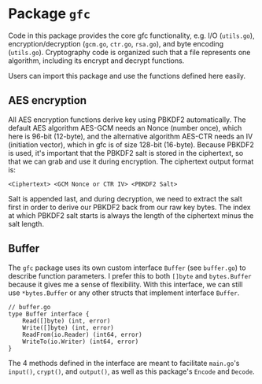 # Package `gfc`

Code in this package provides the core gfc functionality, e.g. I/O (`utils.go`), encryption/decryption (`gcm.go`, `ctr.go`, `rsa.go`), and byte encoding (`utils.go`). Cryptography code is organized such that a file represents one algorithm, including its encrypt and decrypt functions.

Users can import this package and use the functions defined here easily.

## AES encryption
All AES encryption functions derive key using PBKDF2 automatically. The default AES algorithm AES-GCM needs an Nonce (number once), which here is 96-bit (12-byte), and the alternative algorithm AES-CTR needs an IV (initiation vector), which in gfc is of size 128-bit (16-byte). Because PBKDF2 is used, it's important that the PBKDF2 salt is stored in the ciphertext, so that we can grab and use it during encryption. The ciphertext output format is:

    <Ciphertext> <GCM Nonce or CTR IV> <PBKDF2 Salt>

Salt is appended last, and during decryption, we need to extract the salt first in order to derive our PBKDF2 back from our raw key bytes. The index at which PBKDF2 salt starts is always the length of the ciphertext minus the salt length.

## Buffer
The `gfc` package uses its own custom interface `Buffer` (see `buffer.go`) to describe function parameters. I prefer this to both `[]byte` and `bytes.Buffer` because it gives me a sense of flexibility. With this interface, we can still use `*bytes.Buffer` or any other structs that implement interface `Buffer`.

    // buffer.go
	type Buffer interface {
		Read([]byte) (int, error)
		Write([]byte) (int, error)
		ReadFrom(io.Reader) (int64, error)
		WriteTo(io.Writer) (int64, error)
	}

The 4 methods defined in the interface are meant to facilitate `main.go`'s `input()`, `crypt()`, and `output()`, as well as this package's `Encode` and `Decode`.
